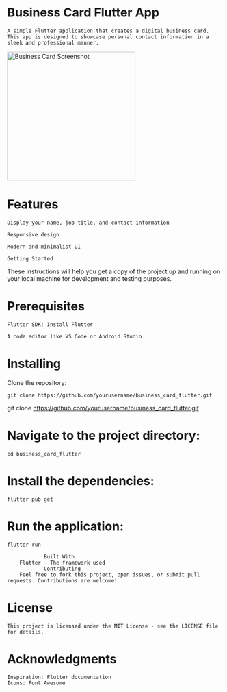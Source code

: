 # Business Card Flutter App


    A simple Flutter application that creates a digital business card. This app is designed to showcase personal contact information in a sleek and professional manner.

<img src="https://github.com/Khairalla345/BusinessCardFlutter/assets/140925047/4f14c173-330f-403d-933a-6217c8d9780b" alt="Business Card Screenshot" width="300"/>


# Features

    Display your name, job title, and contact information

    Responsive design

    Modern and minimalist UI

    Getting Started
These instructions will help you get a copy of the project up and running on your local machine for development and testing purposes.

# Prerequisites

    Flutter SDK: Install Flutter

    A code editor like VS Code or Android Studio
# Installing

Clone the repository:
    
    git clone https://github.com/yourusername/business_card_flutter.git

git clone https://github.com/yourusername/business_card_flutter.git
# Navigate to the project directory:

    cd business_card_flutter

# Install the dependencies:

    flutter pub get


# Run the application:

    flutter run

                Built With
        Flutter - The framework used
                Contributing
        Feel free to fork this project, open issues, or submit pull requests. Contributions are welcome!

# License

    This project is licensed under the MIT License - see the LICENSE file for details.

# Acknowledgments

    Inspiration: Flutter documentation
    Icons: Font Awesome

